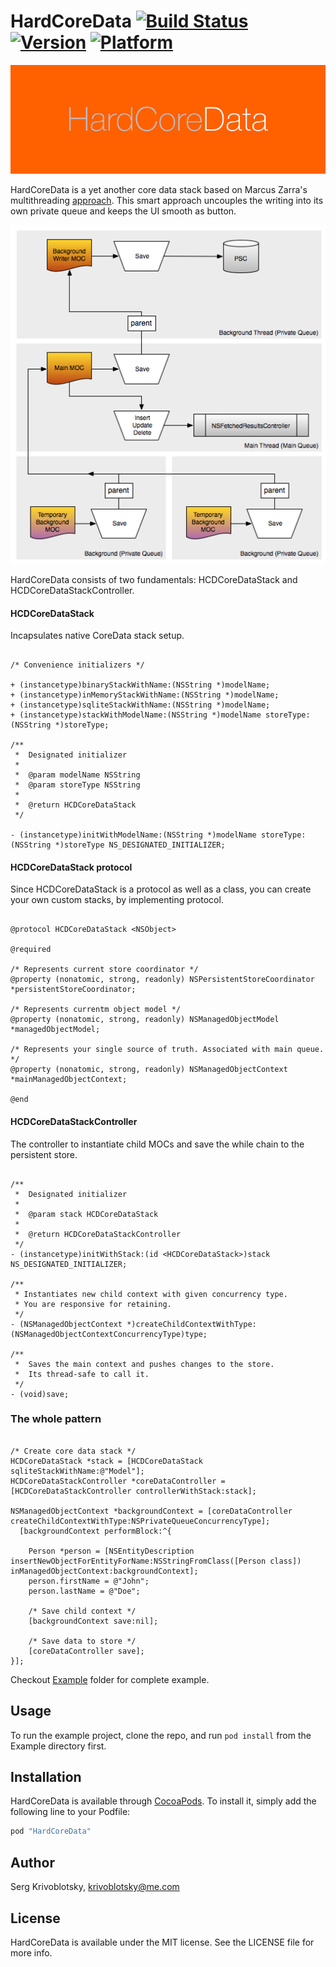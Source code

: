 # HardCoreData [![Build Status](https://travis-ci.org/Krivoblotsky/HardCoreData.svg?branch=master)](https://travis-ci.org/Krivoblotsky/HardCoreData) [![Version](https://img.shields.io/badge/version-0.1.0-cacaca.svg)](https://github.com/Krivoblotsky/HardCoreData) [![Platform](https://img.shields.io/badge/platform-ios-blue.svg)](https://github.com/Krivoblotsky/HardCoreData)

![teaser](/screenshots/teaser_v2.png)

HardCoreData is a yet another core data stack based on Marcus Zarra's multithreading [approach](http://www.cocoanetics.com/2012/07/multi-context-coredata/). This smart approach uncouples the writing into its own private queue and keeps the UI smooth as button.

![teaser](/screenshots/stack_dia.png)

HardCoreData consists of two fundamentals: HCDCoreDataStack and HCDCoreDataStackController.

#### HCDCoreDataStack

Incapsulates native CoreData stack setup.

```objc

/* Convenience initializers */

+ (instancetype)binaryStackWithName:(NSString *)modelName;
+ (instancetype)inMemoryStackWithName:(NSString *)modelName;
+ (instancetype)sqliteStackWithName:(NSString *)modelName;
+ (instancetype)stackWithModelName:(NSString *)modelName storeType:(NSString *)storeType;

/**
 *  Designated initializer
 *
 *  @param modelName NSString
 *  @param storeType NSString
 *
 *  @return HCDCoreDataStack
 */

- (instancetype)initWithModelName:(NSString *)modelName storeType:(NSString *)storeType NS_DESIGNATED_INITIALIZER;
```

#### HCDCoreDataStack protocol

Since HCDCoreDataStack is a protocol as well as a class, you can create your own custom stacks, by implementing <HCDCoreDataStack> protocol.

```objc

@protocol HCDCoreDataStack <NSObject>

@required

/* Represents current store coordinator */
@property (nonatomic, strong, readonly) NSPersistentStoreCoordinator *persistentStoreCoordinator;

/* Represents currentm object model */
@property (nonatomic, strong, readonly) NSManagedObjectModel *managedObjectModel;

/* Represents your single source of truth. Associated with main queue. */
@property (nonatomic, strong, readonly) NSManagedObjectContext *mainManagedObjectContext;

@end

```

#### HCDCoreDataStackController

The controller to instantiate child MOCs and save the while chain to the persistent store.

```objc

/**
 *  Designated initializer
 *
 *  @param stack HCDCoreDataStack
 *
 *  @return HCDCoreDataStackController
 */
- (instancetype)initWithStack:(id <HCDCoreDataStack>)stack NS_DESIGNATED_INITIALIZER;

/**
 * Instantiates new child context with given concurrency type.
 * You are responsive for retaining.
 */
- (NSManagedObjectContext *)createChildContextWithType:(NSManagedObjectContextConcurrencyType)type;

/**
 *  Saves the main context and pushes changes to the store.
 *  Its thread-safe to call it.
 */
- (void)save;

```


### The whole pattern

```objc

/* Create core data stack */
HCDCoreDataStack *stack = [HCDCoreDataStack sqliteStackWithName:@"Model"];
HCDCoreDataStackController *coreDataController = [HCDCoreDataStackController controllerWithStack:stack];

NSManagedObjectContext *backgroundContext = [coreDataController createChildContextWithType:NSPrivateQueueConcurrencyType];
  [backgroundContext performBlock:^{
   
    Person *person = [NSEntityDescription insertNewObjectForEntityForName:NSStringFromClass([Person class]) inManagedObjectContext:backgroundContext];
    person.firstName = @"John";
    person.lastName = @"Doe";
    
    /* Save child context */
    [backgroundContext save:nil];
    
    /* Save data to store */
    [coreDataController save];
}];

```

Checkout [Example](https://github.com/Krivoblotsky/HardCoreData/tree/master/Example) folder for complete example.

## Usage

To run the example project, clone the repo, and run `pod install` from the Example directory first.

## Installation

HardCoreData is available through [CocoaPods](http://cocoapods.org). To install
it, simply add the following line to your Podfile:

```ruby
pod "HardCoreData"
```

## Author

Serg Krivoblotsky, krivoblotsky@me.com

## License

HardCoreData is available under the MIT license. See the LICENSE file for more info.
